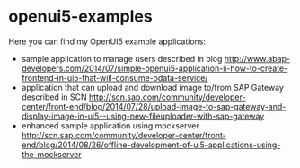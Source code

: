 openui5-examples
================

Here you can find my OpenUI5 example applications:
- sample application to manage users described in blog http://www.abap-developers.com/2014/07/simple-openui5-application-ii-how-to-create-frontend-in-ui5-that-will-consume-odata-service/
- application that can upload and download image to/from SAP Gateway described in SCN http://scn.sap.com/community/developer-center/front-end/blog/2014/07/28/upload-image-to-sap-gateway-and-display-image-in-ui5--using-new-fileuploader-with-sap-gateway
- enhanced sample application using mockserver http://scn.sap.com/community/developer-center/front-end/blog/2014/08/26/offline-development-of-ui5-applications-using-the-mockserver

